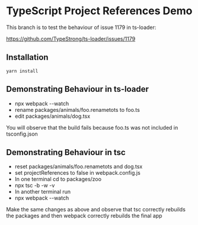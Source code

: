 # TypeScript Project References Demo

This branch is to test the behaviour of issue 1179 in ts-loader:

https://github.com/TypeStrong/ts-loader/issues/1179

## Installation
```
yarn install
```

## Demonstrating Behaviour in ts-loader

* npx webpack --watch
* rename packages/animals/foo.renametots to foo.ts
* edit packages/animals/dog.tsx

You will observe that the build fails because foo.ts was not included in tsconfig.json

## Demonstrating Behaviour in tsc

* reset packages/animals/foo.renametots and dog.tsx
* set projectReferences to false in webpack.config.js
* In one terminal cd to packages/zoo
* npx tsc -b -w -v
* In another terminal run
* npx webpack --watch

Make the same changes as above and observe that tsc correctly rebuilds the packages and then webpack correctly rebuilds the final app




